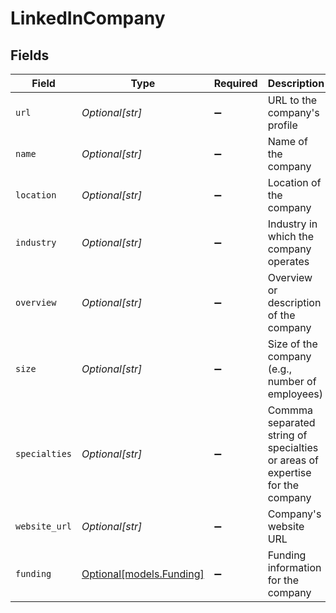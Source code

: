 # LinkedInCompany


## Fields

| Field                                                                        | Type                                                                         | Required                                                                     | Description                                                                  |
| ---------------------------------------------------------------------------- | ---------------------------------------------------------------------------- | ---------------------------------------------------------------------------- | ---------------------------------------------------------------------------- |
| `url`                                                                        | *Optional[str]*                                                              | :heavy_minus_sign:                                                           | URL to the company's profile                                                 |
| `name`                                                                       | *Optional[str]*                                                              | :heavy_minus_sign:                                                           | Name of the company                                                          |
| `location`                                                                   | *Optional[str]*                                                              | :heavy_minus_sign:                                                           | Location of the company                                                      |
| `industry`                                                                   | *Optional[str]*                                                              | :heavy_minus_sign:                                                           | Industry in which the company operates                                       |
| `overview`                                                                   | *Optional[str]*                                                              | :heavy_minus_sign:                                                           | Overview or description of the company                                       |
| `size`                                                                       | *Optional[str]*                                                              | :heavy_minus_sign:                                                           | Size of the company (e.g., number of employees)                              |
| `specialties`                                                                | *Optional[str]*                                                              | :heavy_minus_sign:                                                           | Commma separated string of specialties or areas of expertise for the company |
| `website_url`                                                                | *Optional[str]*                                                              | :heavy_minus_sign:                                                           | Company's website URL                                                        |
| `funding`                                                                    | [Optional[models.Funding]](../models/funding.md)                             | :heavy_minus_sign:                                                           | Funding information for the company                                          |